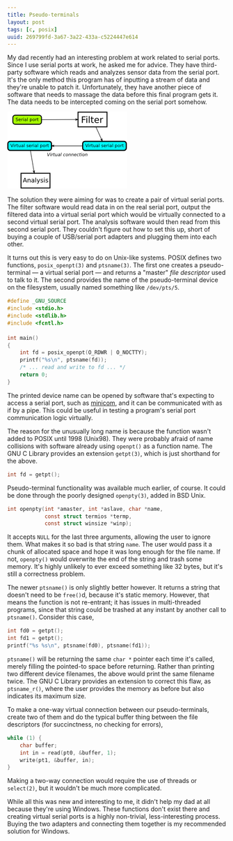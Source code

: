 ```yaml
---
title: Pseudo-terminals
layout: post
tags: [c, posix]
uuid: 269799fd-3a67-3a22-433a-c5224447e614
---
```


My dad recently had an interesting problem at work related to serial
ports. Since I use serial ports at work, he asked me for advice. They
have third-party software which reads and analyzes sensor data from
the serial port. It's the only method this program has of inputting a
stream of data and they're unable to patch it. Unfortunately, they
have another piece of software that needs to massage the data before
this final program gets it. The data needs to be intercepted coming on
the serial port somehow.

![](/img/diagram/pseudo-terminals.png)

The solution they were aiming for was to create a pair of virtual
serial ports. The filter software would read data in on the real
serial port, output the filtered data into a virtual serial port which
would be virtually connected to a second virtual serial port. The
analysis software would then read from this second serial port. They
couldn't figure out how to set this up, short of buying a couple of
USB/serial port adapters and plugging them into each other.

It turns out this is very easy to do on Unix-like systems. POSIX
defines two functions, `posix_openpt(3)` and `ptsname(3)`. The first
one creates a pseudo-terminal — a virtual serial port — and returns
a "master" *file descriptor* used to talk to it. The second provides
the name of the pseudo-terminal device on the filesystem, usually
named something like `/dev/pts/5`.

~~~c
#define _GNU_SOURCE
#include <stdio.h>
#include <stdlib.h>
#include <fcntl.h>

int main()
{
    int fd = posix_openpt(O_RDWR | O_NOCTTY);
    printf("%s\n", ptsname(fd));
    /* ... read and write to fd ... */
    return 0;
}
~~~

The printed device name can be opened by software that's expecting to
access a serial port, such as
[minicom](http://en.wikipedia.org/wiki/Minicom), and it can be
communicated with as if by a pipe. This could be useful in testing a
program's serial port communication logic virtually.

The reason for the unusually long name is because the function wasn't
added to POSIX until 1998 (Unix98). They were probably afraid of name
collisions with software already using `openpt()` as a function
name. The GNU C Library provides an extension `getpt(3)`, which is
just shorthand for the above.

~~~c
int fd = getpt();
~~~

Pseudo-terminal functionality was available much earlier, of
course. It could be done through the poorly designed `openpty(3)`,
added in BSD Unix.

~~~c
int openpty(int *amaster, int *aslave, char *name,
            const struct termios *termp,
            const struct winsize *winp);
~~~

It accepts `NULL` for the last three arguments, allowing the user to
ignore them. What makes it so bad is that string `name`. The user
would pass it a chunk of allocated space and hope it was long enough
for the file name. If not, `openpty()` would overwrite the end of the
string and trash some memory. It's highly unlikely to ever exceed
something like 32 bytes, but it's still a correctness problem.

The newer `ptsname()` is only slightly better however. It returns a
string that doesn't need to be `free()`d, because it's static
memory. However, that means the function is not re-entrant; it has
issues in multi-threaded programs, since that string could be trashed
at any instant by another call to `ptsname()`. Consider this case,

~~~c
int fd0 = getpt();
int fd1 = getpt();
printf("%s %s\n", ptsname(fd0), ptsname(fd1));
~~~

`ptsname()` will be returning the same `char *` pointer each time it's
called, merely filling the pointed-to space before returning. Rather
than printing two different device filenames, the above would print
the same filename twice. The GNU C Library provides an extension to
correct this flaw, as `ptsname_r()`, where the user provides the
memory as before but also indicates its maximum size.

To make a one-way virtual connection between our pseudo-terminals,
create two of them and do the typical buffer thing between the file
descriptors (for succinctness, no checking for errors),

~~~c
while (1) {
    char buffer;
    int in = read(pt0, &buffer, 1);
    write(pt1, &buffer, in);
}
~~~

Making a two-way connection would require the use of threads or
`select(2)`, but it wouldn't be much more complicated.

While all this was new and interesting to me, it didn't help my dad at
all because they're using Windows. These functions don't exist there
and creating virtual serial ports is a highly non-trivial,
less-interesting process. Buying the two adapters and connecting them
together is my recommended solution for Windows.
